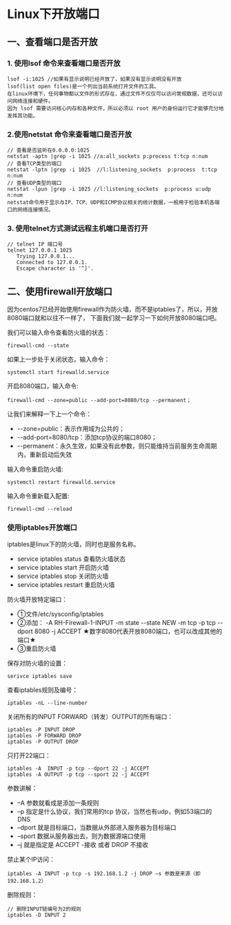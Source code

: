 # Linux下开放端口

## 一、查看端口是否开放
### 1. 使用lsof 命令来查看端口是否开放

    lsof -i:1025 //如果有显示说明已经开放了，如果没有显示说明没有开放
    lsof(list open files)是一个列出当前系统打开文件的工具。
    在linux环境下，任何事物都以文件的形式存在，通过文件不仅仅可以访问常规数据，还可以访问网络连接和硬件。
    因为 lsof 需要访问核心内存和各种文件，所以必须以 root 用户的身份运行它才能够充分地发挥其功能。

### 2.使用netstat 命令来查看端口是否开放

    // 查看是否监听在0.0.0.0:1025
    netstat -aptn |grep -i 1025 //a:all_sockets p:process t:tcp n:num 
    // 查看TCP类型的端口
    netstat -lptn |grep -i 1025  //l:listening_sockets  p:process  t:tcp n:num
    // 查看UDP类型的端口
    netstat -lpun |grep -i 1025 //l:listening_sockets  p:process u:udp n:num
    netstat命令用于显示与IP、TCP、UDP和ICMP协议相关的统计数据，一般用于检验本机各端口的网络连接情况。

### 3. 使用telnet方式测试远程主机端口是否打开

    // telnet IP 端口号
    telnet 127.0.0.1 1025
       Trying 127.0.0.1...
       Connected to 127.0.0.1.
       Escape character is '^]'.
       
## 二、使用firewall开放端口
因为centos7已经开始使用firewall作为防火墙，而不是iptables了，所以，开放8080端口就和以往不一样了，
下面我们就一起学习一下如何开放8080端口吧。

我们可以输入命令查看防火墙的状态： 
```shell
firewall-cmd --state
```    

如果上一步处于关闭状态，输入命令：
```shell
systemctl start firewalld.service
```

开启8080端口，输入命令:
```shell
firewall-cmd --zone=public --add-port=8080/tcp --permanent；
```
让我们来解释一下上一个命令：
- --zone=public：表示作用域为公共的；
- --add-port=8080/tcp：添加tcp协议的端口8080；
- --permanent：永久生效，如果没有此参数，则只能维持当前服务生命周期内，重新启动后失效

输入命令重启防火墙:
```shell
systemctl restart firewalld.service
```

输入命令重新载入配置:
```shell
firewall-cmd --reload
```

### 使用iptables开放端口
iptables是linux下的防火墙，同时也是服务名称。
- service  iptables  status        查看防火墙状态
- service  iptables  start           开启防火墙
- service  iptables  stop           关闭防火墙
- service  iptables  restart        重启防火墙

防火墙开放特定端口：
- ①文件/etc/sysconfig/iptables    
- ②添加：
     -A RH-Firewall-1-INPUT -m state --state NEW -m tcp -p tcp --dport 8080 -j ACCEPT
       ★数字8080代表开放8080端口，也可以改成其他的端口★
- ③重启防火墙

 
保存对防火墙的设置：
```
serivce iptables save
```
 
查看iptables规则及编号：
```
iptables -nL --line-number
```
 
关闭所有的INPUT FORWARD（转发）OUTPUT的所有端口：
```
iptables -P INPUT DROP
iptables -P FORWARD DROP
iptables -P OUTPUT DROP
```
 
只打开22端口：
```
iptables -A  INPUT -p tcp --dport 22 -j ACCEPT
iptables -A OUTPUT -p tcp --sport 22 -j ACCEPT
```
参数讲解：
- –A 参数就看成是添加一条规则
- –p 指定是什么协议，我们常用的tcp 协议，当然也有udp，例如53端口的DNS
- –dport 就是目标端口，当数据从外部进入服务器为目标端口
- –sport 数据从服务器出去，则为数据源端口使用 
- –j 就是指定是 ACCEPT -接收 或者 DROP 不接收
 
禁止某个IP访问：
```
iptables -A INPUT -p tcp -s 192.168.1.2 -j DROP –s 参数是来源（即192.168.1.2） 
```
 
 
删除规则：
```
// 删除INPUT链编号为2的规则
iptables -D INPUT 2
```
